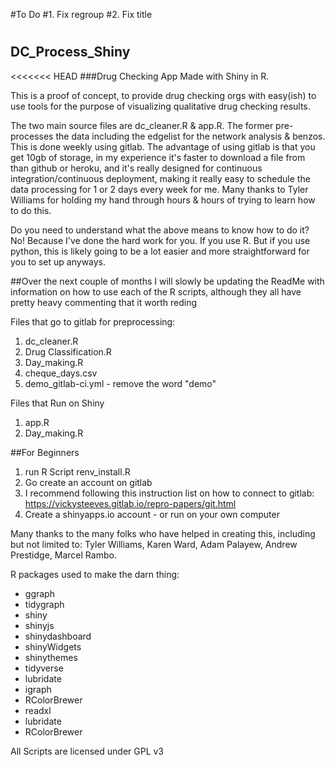 #To Do
#1. Fix regroup
#2. Fix title
#
## DC_Process_Shiny
<<<<<<< HEAD
###Drug Checking App Made with Shiny in R.

This is a proof of concept, to provide drug checking orgs with easy(ish) to use tools for the purpose of visualizing qualitative drug checking results.

The two main source files are dc_cleaner.R & app.R. The former pre-processes the data including the edgelist for the network analysis & benzos. This is done weekly using gitlab. The advantage of using gitlab is that you get 10gb of storage, in my experience it's faster to download a file from than github or heroku, and it's really designed for continuous integration/continuous deployment, making it really easy to schedule the data processing for 1 or 2 days every week for me. Many thanks to Tyler Williams for holding my hand through hours & hours of trying to learn how to do this. 

Do you need to understand what the above means to know how to do it? No! Because I've done the hard work for you. If you use R. But if you use python, this is likely going to be a lot easier and more straightforward for you to set up anyways.

##Over the next couple of months I will slowly be updating the ReadMe with information on how to use each of the R scripts, although they all have pretty heavy commenting that it worth reding


Files that go to gitlab for preprocessing:
1. dc_cleaner.R
2. Drug Classification.R
3. Day_making.R
4. cheque_days.csv
5. demo_gitlab-ci.yml - remove the word "demo"

Files that Run on Shiny
1. app.R
2. Day_making.R

##For Beginners
1. run R Script renv_install.R
2. Go create an account on gitlab
3. I recommend following this instruction list on how to connect to gitlab:
https://vickysteeves.gitlab.io/repro-papers/git.html
4. Create a shinyapps.io account - or run on your own computer


Many thanks to the many folks who have helped in creating this, including but not limited to:
Tyler Williams, Karen Ward, Adam Palayew, Andrew Prestidge, Marcel Rambo.


R packages used to make the darn thing:
- ggraph
- tidygraph
- shiny
- shinyjs
- shinydashboard
- shinyWidgets
- shinythemes
- tidyverse
- lubridate
- igraph
- RColorBrewer
- readxl
- lubridate
- RColorBrewer


All Scripts are licensed under GPL v3
